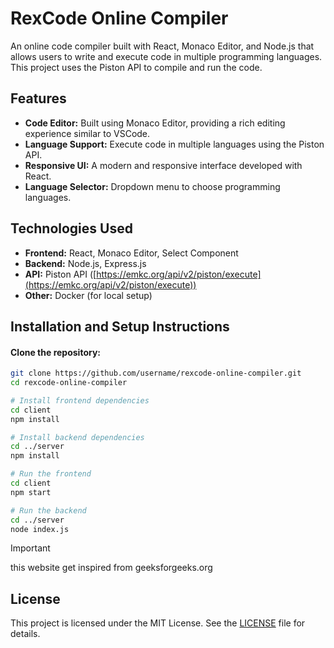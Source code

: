 # RexCode Online Compiler

An online code compiler built with React, Monaco Editor, and Node.js that allows users to write and execute code in multiple programming languages. This project uses the Piston API to compile and run the code.

## Features
- **Code Editor:** Built using Monaco Editor, providing a rich editing experience similar to VSCode.
- **Language Support:** Execute code in multiple languages using the Piston API.
- **Responsive UI:** A modern and responsive interface developed with React.
- **Language Selector:** Dropdown menu to choose programming languages.

## Technologies Used
- **Frontend:** React, Monaco Editor, Select Component
- **Backend:** Node.js, Express.js
- **API:** Piston API ([https://emkc.org/api/v2/piston/execute](https://emkc.org/api/v2/piston/execute))
- **Other:** Docker (for local setup)

## Installation and Setup Instructions

#### Clone the repository:
```bash
git clone https://github.com/username/rexcode-online-compiler.git
cd rexcode-online-compiler

# Install frontend dependencies
cd client
npm install

# Install backend dependencies
cd ../server
npm install

# Run the frontend
cd client
npm start

# Run the backend
cd ../server
node index.js
```
> [!IMPORTANT]
> this website get inspired from geeksforgeeks.org


## License
This project is licensed under the MIT License. See the [LICENSE](LICENSE) file for details.


